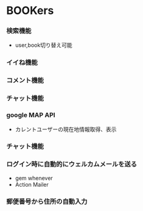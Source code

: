 # BOOKers

### 検索機能
- user,book切り替え可能

### イイね機能

### コメント機能

### チャット機能

### google MAP API
- カレントユーザーの現在地情報取得、表示

### チャット機能

### ログイン時に自動的にウェルカムメールを送る
- gem whenever
- Action Mailer

### 郵便番号から住所の自動入力
